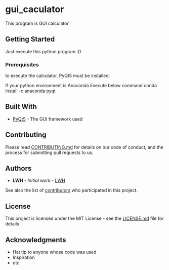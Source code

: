 # gui_caculator

This program is GUI calculator

## Getting Started

Just execute this python program :D

### Prerequisites

to execute the calculator, PyQt5 must be installed.

If your python environment is Anaconda Execute below command
conda install -c anaconda pyqt

## Built With

* [PyQt5](https://www.riverbankcomputing.com/software/pyqt/) - The GUI framework used

## Contributing

Please read [CONTRIBUTING.md](https://github.com/S3xyG4y/gui_calculator/blob/main/CONTRIBUTING.md) for details on our code of conduct, and the process for submitting pull requests to us.

## Authors

* **LWH** - *Initial work* - [LWH](https://github.com/S3xyG4y)

See also the list of [contributors](https://github.com/your/project/contributors) who participated in this project.

## License

This project is licensed under the MIT License - see the [LICENSE.md](LICENSE.md) file for details

## Acknowledgments

* Hat tip to anyone whose code was used
* Inspiration
* etc
